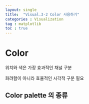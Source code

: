 ```yaml
---
layout: single
title:  "Visual.3-2 Color 사용하기"
categories : Visualization
tag : matplotlib
toc : true
---
```



# Color 

위치와 색은 가장 효과적인 채널 구분

화려함이 아니라 효율적인 시각적 구분 필요

## Color palette 의 종류

